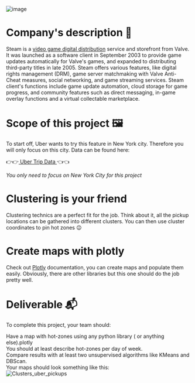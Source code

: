 ![image](https://github.com/greg97232/Steam-s-videogames-platform/assets/38788237/6d67902c-3670-401a-ad1b-60165c6088e7)


# Company's description 📇
Steam is a [video game digital distribution](https://en.wikipedia.org/wiki/Digital_distribution_of_video_games) service and storefront from Valve. It was launched as a software client in September 2003 to provide game updates automatically for Valve's games, and expanded to distributing third-party titles in late 2005. Steam offers various features, like digital rights management (DRM), game server matchmaking with Valve Anti-Cheat measures, social networking, and game streaming services. Steam client's functions include game update automation, cloud storage for game progress, and community features such as direct messaging, in-game overlay functions and a virtual collectable marketplace.
  
# Scope of this project 🖼️
To start off, Uber wants to try this feature in New York city. Therefore you will only focus on this city. Data can be found here:  

👉👉[ Uber Trip Data ](https://full-stack-bigdata-datasets.s3.eu-west-3.amazonaws.com/Machine+Learning+non+Supervis%C3%A9/Projects/uber-trip-data.zip)👈👈  

_You only need to focus on New York City for this project_  

# Clustering is your friend
Clustering technics are a perfect fit for the job. Think about it, all the pickup locations can be gathered into different clusters. You can then use cluster coordinates to pin hot zones 😉  

# Create maps with plotly
Check out [Plotly](https://plotly.com/) documentation, you can create maps and populate them easily. Obviously, there are other libraries but this one should do the job pretty well.  

# Deliverable 📬
To complete this project, your team should:

Have a map with hot-zones using any python library ( or anything else).plotly  
You should at least describe hot-zones per day of week.  
Compare results with at least two unsupervised algorithms like KMeans and DBScan.  
Your maps should look something like this:  
![Clusters_uber_pickups](https://github.com/greg97232/Uber_Pickups/assets/38788237/7f705507-87db-410f-b56e-7841fc327be5)

